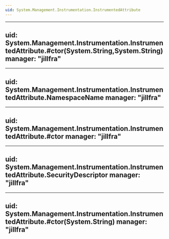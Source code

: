 ```yaml
---
uid: System.Management.Instrumentation.InstrumentedAttribute
---
```


---
uid: System.Management.Instrumentation.InstrumentedAttribute.#ctor(System.String,System.String)
manager: "jillfra"
---

---
uid: System.Management.Instrumentation.InstrumentedAttribute.NamespaceName
manager: "jillfra"
---

---
uid: System.Management.Instrumentation.InstrumentedAttribute.#ctor
manager: "jillfra"
---

---
uid: System.Management.Instrumentation.InstrumentedAttribute.SecurityDescriptor
manager: "jillfra"
---

---
uid: System.Management.Instrumentation.InstrumentedAttribute.#ctor(System.String)
manager: "jillfra"
---
